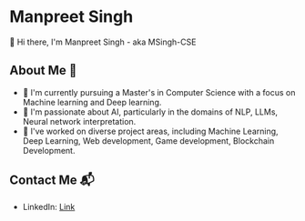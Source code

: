 # Manpreet Singh

👋 Hi there, I'm Manpreet Singh - aka MSingh-CSE

## About Me 🚀

- 🔭 I'm currently pursuing a Master's in Computer Science with a focus on Machine learning and Deep learning.
- 🌱 I'm passionate about AI, particularly in the domains of NLP, LLMs, Neural network interpretation.
- 👯 I've worked on diverse project areas, including Machine Learning, Deep Learning, Web development, Game development, Blockchain Development.

## Contact Me 📬

- LinkedIn: [Link](https://www.linkedin.com/in/manpreet-singh-cse/)
